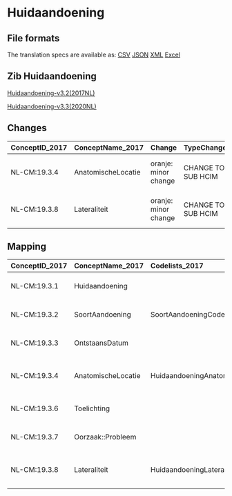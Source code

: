 # Huidaandoening
## File formats

The translation specs are available as: 
[CSV](../csv/Huidaandoening.csv) [JSON](../json/Huidaandoening.json) [XML](../xml/Huidaandoening.xml) [Excel](../excel/Huidaandoening.xlsx)



## Zib Huidaandoening

[Huidaandoening-v3.2(2017NL)](https://zibs.nl/wiki/Huidaandoening-v3.2(2017NL))

[Huidaandoening-v3.3(2020NL)](https://zibs.nl/wiki/Huidaandoening-v3.3(2020NL))









## Changes

| ConceptID_2017   | ConceptName_2017   | Change               | TypeChange         | Impact_heen   | TRANSLATIE_spec_heen                                                                                                                                                      | Impact_terug   | TRANSLATIE_spec_terug                                                                                                                                                     | Omschrijving                                            |
|:-----------------|:-------------------|:---------------------|:-------------------|:--------------|:--------------------------------------------------------------------------------------------------------------------------------------------------------------------------|:---------------|:--------------------------------------------------------------------------------------------------------------------------------------------------------------------------|:--------------------------------------------------------|
| NL-CM:19.3.4     | AnatomischeLocatie | oranje: minor change | CHANGE TO SUB HCIM | Medium        | codelist [HuidaandoeningAnatomischeLocatieCodelijst]->[LocatieCodelijst (http://decor.nictiz.nl/fhir/ValueSet/2.16.840.1.113883.2.4.3.11.60.40.2.20.7.1--20200901000000)] | Medium         | codelist [LocatieCodelijst (http://decor.nictiz.nl/fhir/ValueSet/2.16.840.1.113883.2.4.3.11.60.40.2.20.7.1--20200901000000)]->[HuidaandoeningAnatomischeLocatieCodelijst] | nieuwe verwijzing naar sub-bouwsteen anatomischeLocatie |
| NL-CM:19.3.8     | Lateraliteit       | oranje: minor change | CHANGE TO SUB HCIM | Medium        | codelist [HuidaandoeningLateraliteitCodelijst]->[LateraliteitCodelijst (http://decor.nictiz.nl/fhir/ValueSet/2.16.840.1.113883.2.4.3.11.60.40.2.20.7.2--20200901000000)]  | Medium         | codelist [LateraliteitCodelijst (http://decor.nictiz.nl/fhir/ValueSet/2.16.840.1.113883.2.4.3.11.60.40.2.20.7.2--20200901000000)]->[HuidaandoeningLateraliteitCodelijst]  | nieuwe verwijzing naar sub-bouwsteen anatomischeLocatie |

## Mapping

| ConceptID_2017   | ConceptName_2017   | Codelists_2017                            | Change                  | ConceptID_2020   | ConceptName_2020   | Codelists_2020           | Bits     | Omschrijving                                            | TypeChange         | Impact_heen   | TRANSLATIE_spec_heen                                                                                                                                                      | Impact_terug   | TRANSLATIE_spec_terug                                                                                                                                                     |
|:-----------------|:-------------------|:------------------------------------------|:------------------------|:-----------------|:-------------------|:-------------------------|:---------|:--------------------------------------------------------|:-------------------|:--------------|:--------------------------------------------------------------------------------------------------------------------------------------------------------------------------|:---------------|:--------------------------------------------------------------------------------------------------------------------------------------------------------------------------|
| NL-CM:19.3.1     | Huidaandoening     |                                           | groen: geen wijzigingen | NL-CM:19.3.1     | Huidaandoening     |                          |          |                                                         |                    |               |                                                                                                                                                                           |                |                                                                                                                                                                           |
| NL-CM:19.3.2     | SoortAandoening    | SoortAandoeningCodelijst                  | groen: geen wijzigingen | NL-CM:19.3.2     | SoortAandoening    | SoortAandoeningCodelijst |          |                                                         |                    |               |                                                                                                                                                                           |                |                                                                                                                                                                           |
| NL-CM:19.3.3     | OntstaansDatum     |                                           | groen: geen wijzigingen | NL-CM:19.3.3     | OntstaansDatum     |                          |          |                                                         |                    |               |                                                                                                                                                                           |                |                                                                                                                                                                           |
| NL-CM:19.3.4     | AnatomischeLocatie | HuidaandoeningAnatomischeLocatieCodelijst | oranje: minor change    | NL-CM:19.1.14    | Locatie            | LocatieCodelijst         | ZIB-1116 | nieuwe verwijzing naar sub-bouwsteen anatomischeLocatie | CHANGE TO SUB HCIM | Medium        | codelist [HuidaandoeningAnatomischeLocatieCodelijst]->[LocatieCodelijst (http://decor.nictiz.nl/fhir/ValueSet/2.16.840.1.113883.2.4.3.11.60.40.2.20.7.1--20200901000000)] | Medium         | codelist [LocatieCodelijst (http://decor.nictiz.nl/fhir/ValueSet/2.16.840.1.113883.2.4.3.11.60.40.2.20.7.1--20200901000000)]->[HuidaandoeningAnatomischeLocatieCodelijst] |
| NL-CM:19.3.6     | Toelichting        |                                           | groen: geen wijzigingen | NL-CM:19.3.6     | Toelichting        |                          |          |                                                         |                    |               |                                                                                                                                                                           |                |                                                                                                                                                                           |
| NL-CM:19.3.7     | Oorzaak::Probleem  |                                           | groen: geen wijzigingen | NL-CM:19.3.7     | Oorzaak::Probleem  |                          |          |                                                         |                    |               |                                                                                                                                                                           |                |                                                                                                                                                                           |
| NL-CM:19.3.8     | Lateraliteit       | HuidaandoeningLateraliteitCodelijst       | oranje: minor change    | NL-CM:19.1.14    | Lateraliteit       | LateraliteitCodelijst    | ZIB-1116 | nieuwe verwijzing naar sub-bouwsteen anatomischeLocatie | CHANGE TO SUB HCIM | Medium        | codelist [HuidaandoeningLateraliteitCodelijst]->[LateraliteitCodelijst (http://decor.nictiz.nl/fhir/ValueSet/2.16.840.1.113883.2.4.3.11.60.40.2.20.7.2--20200901000000)]  | Medium         | codelist [LateraliteitCodelijst (http://decor.nictiz.nl/fhir/ValueSet/2.16.840.1.113883.2.4.3.11.60.40.2.20.7.2--20200901000000)]->[HuidaandoeningLateraliteitCodelijst]  |

